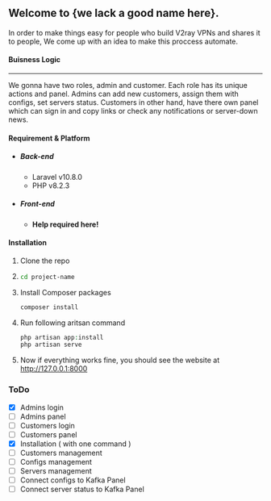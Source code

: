 ## Welcome to {we lack a good name here}.
In order to make things easy for people who build V2ray VPNs and shares it to people, We come up with an idea to make this proccess automate.

#### Buisness Logic
------------
We gonna have two roles, admin and customer. Each role has its unique actions and panel.
Admins can add new customers, assign them with configs, set servers status.
Customers in other hand, have there own panel which can sign in and copy links or check any notifications or server-down news.


#### Requirement & Platform

- ##### Back-end
   - Laravel v10.8.0
   - PHP v8.2.3
- ##### Front-end
   - **Help required here!**
  
   


#### Installation
1. Clone the repo
2. 
   ```sh
   cd project-name
   ```
3. Install Composer packages
   ```sh
   composer install
   ```
4. Run following aritsan command
    ```php
    php artisan app:install
    php artisan serve
   ```
5. Now if everything works fine, you should see the website at http://127.0.0.1:8000

### ToDo

- [X] Admins login
- [ ] Admins panel
- [ ] Customers login
- [ ] Customers panel
- [x] Installation ( with one command )
- [ ] Customers management
- [ ] Configs management
- [ ] Servers management
- [ ] Connect configs to Kafka Panel
- [ ] Connect server status to Kafka Panel
